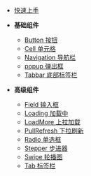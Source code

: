 <!-- docs/_sidebar.md -->

- [快速上手](zh-cn/)
- **基础组件**

  - [Button 按钮](zh-cn/base/button)
  - [Cell 单元格](zh-cn/base/cell)
  - [Navigation 导航栏](zh-cn/base/navigation)
  - [popup 弹出框](zh-cn/base/popup)
  - [Tabbar 底部标签栏](zh-cn/base/tabbar)

- **高级组件**
  - [Field 输入框](zh-cn/senior/field)
  - [Loading 加载中](zh-cn/senior/loading)
  - [LoadMore 上拉加载](zh-cn/senior/loadMore)
  - [PullRefresh 下拉刷新](zh-cn/senior/pullRefresh)
  - [Radio 单选框](zh-cn/senior/radio)
  - [Stepper 步进器](zh-cn/senior/stepper)
  - [Swipe 轮播图](zh-cn/senior/swipe)
  - [Tab 标签栏](zh-cn/senior/tab)
